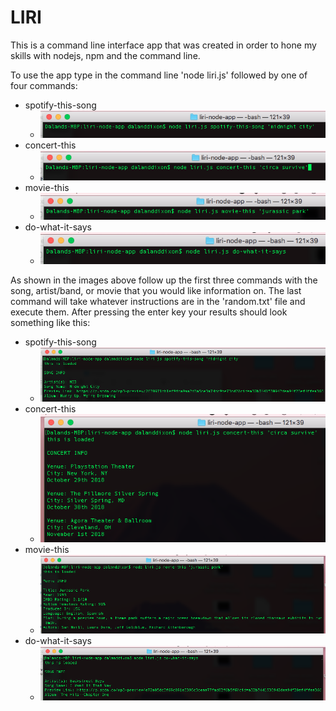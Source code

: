 # LIRI

This is a command line interface app that was created in order to hone my skills with nodejs, npm and the command line.

To use the app type in the command line 'node liri.js' followed by one of four commands:
* spotify-this-song
  * ![](images/spotify-this-command.png)
* concert-this
  * ![](images/concert-this-command.png)
* movie-this
  * ![](images/movie-this-command.png)
* do-what-it-says
  * ![](images/do-what-it-says-command.png)

As shown in the images above follow up the first three commands with the song, artist/band, or movie that you would like information on. The last command will take whatever instructions are in the 'random.txt' file and execute them. After pressing the enter key your results should look something like this:
* spotify-this-song
  * ![](images/spotify-this-result.png)
* concert-this
  * ![](images/concert-this-result.png)
* movie-this
  * ![](images/movie-this-result.png)
* do-what-it-says
  * ![](images/do-what-it-says-result.png)
